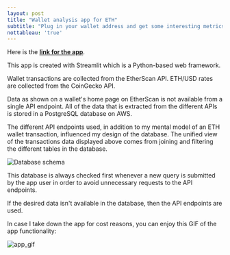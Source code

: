 ```yaml
---
layout: post
title: "Wallet analysis app for ETH"
subtitle: "Plug in your wallet address and get some interesting metrics"
nottableau: 'true'
---
```


Here is the **[link for the app](https://share.streamlit.io/h2kh/wallet_analysis/main/app.py)**. 

This app is created with Streamlit which is a Python-based web framework.

Wallet transactions are collected from the EtherScan API. ETH/USD rates are collected from the CoinGecko API.

Data as shown on a wallet's home page on EtherScan is not available from a single API endpoint. All of the data that is extracted from the different APIs is stored in a PostgreSQL database on AWS.

The different API endpoints used, in addition to my mental model of an ETH wallet transaction, influenced my design of the database. The unified view of the transactions data displayed above comes from joining and filtering the different tables in the database.

![Database schema](https://github.com/h2kh/wallet_analysis/blob/main/db_schema.png)

This database is always checked first whenever a new query is submitted by the app user in order to avoid unnecessary requests to the API endpoints.

If the desired data isn't available in the database, then the API endpoints are used.

In case I take down the app for cost reasons, you can enjoy this GIF of the app functionality:

![app_gif](https://user-images.githubusercontent.com/21020474/163201889-9b3dae70-1eba-486c-aa33-23250b3a2801.gif)



